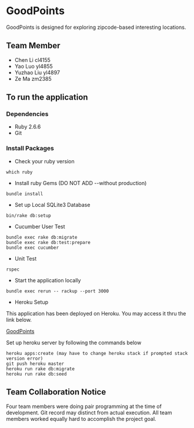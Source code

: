 # GoodPoints

GoodPoints is designed for exploring zipcode-based interesting locations. 

## Team Member
* Chen Li     cl4155
* Yao Luo     yl4855
* Yuzhao Liu  yl4897
* Ze Ma       zm2385

## To run the application

### Dependencies
* Ruby 2.6.6
* Git

### Install Packages
* Check your ruby version
```
which ruby
```
* Install ruby Gems (DO NOT ADD --without production)
```
bundle install
```
* Set up Local SQLite3 Database
```
bin/rake db:setup
```

* Cucumber User Test
```
bundle exec rake db:migrate
bundle exec rake db:test:prepare
bundle exec cucumber
```

* Unit Test
```
rspec
```

* Start the application locally
```
bundle exec rerun -- rackup --port 3000
```

* Heroku Setup

This application has been deployed on Heroku. You may access it thru the link below.

[GoodPoints](https://cryptic-everglades-19398.herokuapp.com/)

Set up heroku server by following the commands below
```
heroku apps:create (may have to change heroku stack if prompted stack version error)
git push heroku master 
heroku run rake db:migrate
heroku run rake db:seed
```

## Team Collaboration Notice
Four team members were doing pair programming at the time of development. Git record may distinct from actual execution. All team members worked equally hard to accomplish the project goal.